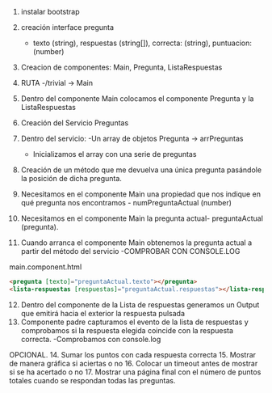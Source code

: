 1. instalar bootstrap
2. creación interface pregunta
    - texto (string), respuestas (string[]), correcta: (string), puntuacion: (number)
3. Creacion de componentes: Main, Pregunta, ListaRespuestas
4. RUTA
    -/trivial -> Main
5. Dentro del componente Main colocamos el componente Pregunta y la ListaRespuestas

6. Creación del Servicio Preguntas
7. Dentro del servicio: 
    -Un array de objetos Pregunta -> arrPreguntas 
    - Inicializamos el array con una serie de preguntas
8. Creación de un método que me devuelva una única pregunta pasándole la posición de dicha pregunta.

9. Necesitamos en el componente Main una propiedad que nos indique en qué pregunta nos encontramos - numPreguntaActual (number)
10. Necesitamos en el componente Main la pregunta actual- preguntaActual (pregunta).

11. Cuando arranca el componente Main obtenemos la pregunta actual a partir del método del servicio
    -COMPROBAR CON CONSOLE.LOG

main.component.html
```html
<pregunta [texto]="preguntaActual.texto"></pregunta>
<lista-respuestas [respuestas]="preguntaActual.respuestas"></lista-respuestas>
```
12. Dentro del componente de la Lista de respuestas generamos un Output que emitirá hacia el exterior la respuesta pulsada
13. Componente padre capturamos el evento de la lista de respuestas y comprobamos si la respuesta elegida coincide con la respuesta correcta.
    -Comprobamos con console.log

OPCIONAL.
14. Sumar los puntos con cada respuesta correcta
15. Mostrar de manera gráfica si aciertas o no
16. Colocar un timeout antes de mostrar si se ha acertado o no
17. Mostrar una página final con el número de puntos totales cuando se respondan todas las preguntas.
